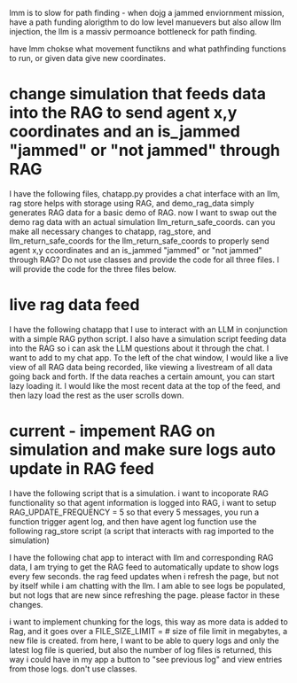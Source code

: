 lmm is to slow for path finding - when dojg a jammed enviornment mission, have a path funding alorigthm to do low level manuevers but also allow llm injection, the llm is a massiv permoance bottleneck for path finding.

have lmm chokse what movement functikns and what pathfinding functions to run, or given data give new coordinates.


# change simulation that feeds data into the RAG to send agent x,y coordinates and an is_jammed "jammed" or "not jammed" through RAG

I have the following files, chatapp.py provides a chat interface with an llm, rag store helps with storage using RAG, and demo_rag_data simply generates RAG data for a basic demo of RAG. now I want to swap out the demo rag data with an actual simulation llm_return_safe_coords. can you make all necessary changes to chatapp, rag_store, and llm_return_safe_coords for the llm_return_safe_coords to properly send agent x,y ccoordinates and an is_jammed "jammed" or "not jammed" through RAG? Do not use classes and provide the code for all three files. I will provide the code for the three files below.


# live rag data feed

I have the following chatapp that I use to interact with an LLM in conjunction with a simple RAG python script. I also have a simulation script feeding data into the RAG so i can ask the LLM questions about it through the chat. I want to add to my chat app. To the left of the chat window, I would like a live view of all RAG data being recorded, like viewing a livestream of all data going back and forth. If the data reaches a certain amount, you can start lazy loading it. I would like the most recent data at the top of the feed, and then lazy load the rest as the user scrolls down.



# current - impement RAG on simulation and make sure logs auto update in RAG feed

I have the following script that is a simulation. i want to incoporate RAG functionality so that agent information is logged into RAG, i want to setup RAG_UPDATE_FREQUENCY = 5 so that every 5 messages, you run a function trigger agent log, and then have agent log function use the following rag_store script (a script that interacts with rag imported to the simulation)


I have the following chat app to interact with llm and corresponding RAG data, I am trying to get the RAG feed to automatically update to show logs every few seconds. the rag feed updates when i refresh the page, but not by itself while i am chatting with the llm. I am able to see logs be populated, but not logs that are new since refreshing the page. please factor in these changes.




i want to implement chunking for the logs, this way as more data is added to Rag, and it goes over a FILE_SIZE_LIMIT = # size of file limit in megabytes, a new file is created. from here, I want to be able to query logs and only the latest log file is queried, but also the number of log files is returned, this way i could have in my app a button to "see previous log" and view entries from those logs. don't use classes.